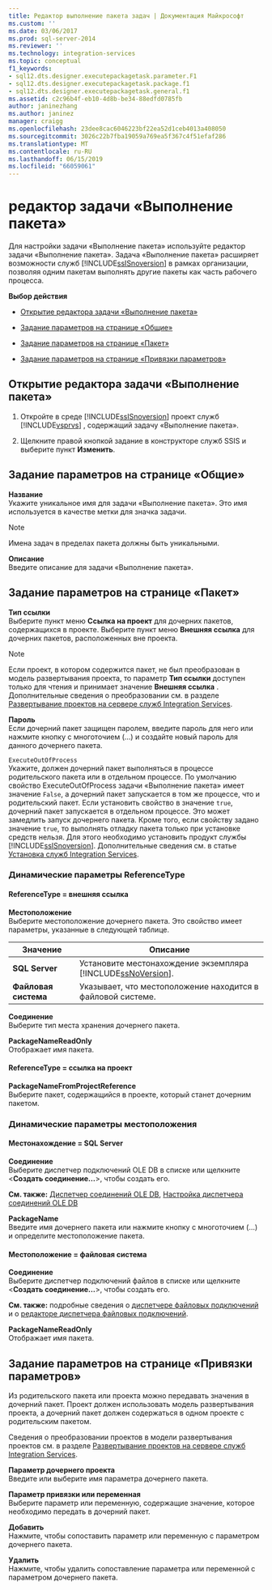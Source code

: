 ```yaml
---
title: Редактор выполнение пакета задач | Документация Майкрософт
ms.custom: ''
ms.date: 03/06/2017
ms.prod: sql-server-2014
ms.reviewer: ''
ms.technology: integration-services
ms.topic: conceptual
f1_keywords:
- sql12.dts.designer.executepackagetask.parameter.F1
- sql12.dts.designer.executepackagetask.package.f1
- sql12.dts.designer.executepackagetask.general.f1
ms.assetid: c2c96b4f-eb10-4d8b-be34-88edfd0785fb
author: janinezhang
ms.author: janinez
manager: craigg
ms.openlocfilehash: 23dee8cac6046223bf22ea52d1ceb4013a408050
ms.sourcegitcommit: 3026c22b7fba19059a769ea5f367c4f51efaf286
ms.translationtype: MT
ms.contentlocale: ru-RU
ms.lasthandoff: 06/15/2019
ms.locfileid: "66059061"
---
```

# <a name="execute-package-task-editor"></a>редактор задачи «Выполнение пакета»
  Для настройки задачи «Выполнение пакета» используйте редактор задачи «Выполнение пакета». Задача «Выполнение пакета» расширяет возможности служб [!INCLUDE[ssISnoversion](../includes/ssisnoversion-md.md)] в рамках организации, позволяя одним пакетам выполнять другие пакеты как часть рабочего процесса.  
  
 **Выбор действия**  
  
-   [Открытие редактора задачи «Выполнение пакета»](#open)  
  
-   [Задание параметров на странице «Общие»](#general)  
  
-   [Задание параметров на странице «Пакет»](#package)  
  
-   [Задание параметров на странице «Привязки параметров»](#parameter)  
  
##  <a name="open"></a> Открытие редактора задачи «Выполнение пакета»  
  
1.  Откройте в среде [!INCLUDE[ssISnoversion](../includes/ssisnoversion-md.md)] проект служб [!INCLUDE[vsprvs](../includes/vsprvs-md.md)] , содержащий задачу «Выполнение пакета».  
  
2.  Щелкните правой кнопкой задание в конструкторе служб SSIS и выберите пункт **Изменить**.  
  
##  <a name="general"></a> Задание параметров на странице «Общие»  
 **Название**  
 Укажите уникальное имя для задачи «Выполнение пакета». Это имя используется в качестве метки для значка задачи.  
  
> [!NOTE]  
>  Имена задач в пределах пакета должны быть уникальными.  
  
 **Описание**  
 Введите описание для задачи «Выполнение пакета».  
  
##  <a name="package"></a> Задание параметров на странице «Пакет»  
 **Тип ссылки**  
 Выберите пункт меню **Ссылка на проект** для дочерних пакетов, содержащихся в проекте. Выберите пункт меню **Внешняя ссылка** для дочерних пакетов, расположенных вне проекта.  
  
> [!NOTE]  
>  Если проект, в котором содержится пакет, не был преобразован в модель развертывания проекта, то параметр **Тип ссылки** доступен только для чтения и принимает значение **Внешняя ссылка** . Дополнительные сведения о преобразовании см. в разделе [Развертывание проектов на сервере служб Integration Services](../../2014/integration-services/deploy-projects-to-integration-services-server.md).  
  
 **Пароль**  
 Если дочерний пакет защищен паролем, введите пароль для него или нажмите кнопку с многоточием (...) и создайте новый пароль для данного дочернего пакета.  
  
 `ExecuteOutOfProcess`  
 Укажите, должен дочерний пакет выполняться в процессе родительского пакета или в отдельном процессе. По умолчанию свойство ExecuteOutOfProcess задачи «Выполнение пакета» имеет значение `False`, а дочерний пакет запускается в том же процессе, что и родительский пакет. Если установить свойство в значение `true`, дочерний пакет запускается в отдельном процессе. Это может замедлить запуск дочернего пакета. Кроме того, если свойству задано значение `true`, то выполнять отладку пакета только при установке средств нельзя. Для этого необходимо установить продукт службы [!INCLUDE[ssISnoversion](../includes/ssisnoversion-md.md)]. Дополнительные сведения см. в статье [Установка служб Integration Services](install-windows/install-integration-services.md).  
  
### <a name="referencetype-dynamic-options"></a>Динамические параметры ReferenceType  
  
#### <a name="referencetype--external-reference"></a>ReferenceType = внешняя ссылка  
 **Местоположение**  
 Выберите местоположение дочернего пакета. Это свойство имеет параметры, указанные в следующей таблице.  
  
|Значение|Описание|  
|-----------|-----------------|  
|**SQL Server**|Установите местонахождение экземпляра [!INCLUDE[ssNoVersion](../includes/ssnoversion-md.md)].|  
|**Файловая система**|Указывает, что местоположение находится в файловой системе.|  
  
 **Соединение**  
 Выберите тип места хранения дочернего пакета.  
  
 **PackageNameReadOnly**  
 Отображает имя пакета.  
  
#### <a name="referencetype--project-reference"></a>ReferenceType = ссылка на проект  
 **PackageNameFromProjectReference**  
 Выберите пакет, содержащийся в проекте, который станет дочерним пакетом.  
  
### <a name="location-dynamic-options"></a>Динамические параметры местоположения  
  
#### <a name="location--sql-server"></a>Местонахождение = SQL Server  
 **Соединение**  
 Выберите диспетчер подключений OLE DB в списке или щелкните \<**Создать соединение...**>, чтобы создать его.  
  
 **См. также:** [Диспетчер соединений OLE DB](connection-manager/ole-db-connection-manager.md), [Настройка диспетчера соединений OLE DB](../../2014/integration-services/configure-ole-db-connection-manager.md)  
  
 **PackageName**  
 Введите имя дочернего пакета или нажмите кнопку с многоточием (...) и определите местоположение пакета.  
  
#### <a name="location--file-system"></a>Местоположение = файловая система  
 **Соединение**  
 Выберите диспетчер подключений файлов в списке или щелкните \<**Создать соединение...**>, чтобы создать его.  
  
 **См. также:** подробные сведения о [диспетчере файловых подключений](connection-manager/file-connection-manager.md) и о [редакторе диспетчера файловых подключений](../../2014/integration-services/file-connection-manager-editor.md).  
  
 **PackageNameReadOnly**  
 Отображает имя пакета.  
  
##  <a name="parameter"></a> Задание параметров на странице «Привязки параметров»  
 Из родительского пакета или проекта можно передавать значения в дочерний пакет. Проект должен использовать модель развертывания проекта, а дочерний пакет должен содержаться в одном проекте с родительским пакетом.  
  
 Сведения о преобразовании проектов в модели развертывания проектов см. в разделе [Развертывание проектов на сервере служб Integration Services](../../2014/integration-services/deploy-projects-to-integration-services-server.md).  
  
 **Параметр дочернего проекта**  
 Введите или выберите имя параметра дочернего пакета.  
  
 **Параметр привязки или переменная**  
 Выберите параметр или переменную, содержащие значение, которое необходимо передать в дочерний пакет.  
  
 **Добавить**  
 Нажмите, чтобы сопоставить параметр или переменную с параметром дочернего пакета.  
  
 **Удалить**  
 Нажмите, чтобы удалить сопоставление параметра или переменной с параметром дочернего пакета.  
  
  
